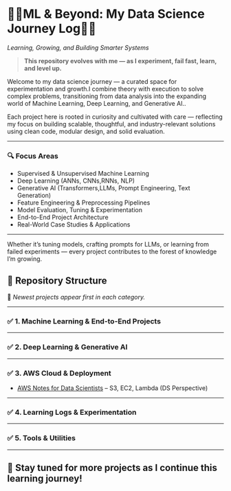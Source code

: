 # 🌱🌿ML & Beyond: My Data Science Journey Log🌲🌳  
*Learning, Growing, and Building Smarter Systems*

> **This repository evolves with me — as I experiment, fail fast, learn, and level up.**

Welcome to my data science journey — a curated space for experimentation and  growth.I combine theory with execution to solve complex problems, transitioning from data analysis into the expanding world of Machine Learning, Deep Learning, and Generative AI..

Each project here is rooted in curiosity and cultivated with care — reflecting my focus on building scalable, thoughtful, and industry-relevant solutions using clean code, modular design, and solid evaluation.

---

### 🔍 Focus Areas
-  Supervised & Unsupervised Machine Learning  
-  Deep Learning (ANNs, CNNs,RNNs, NLP)  
-  Generative AI (Transformers,LLMs, Prompt Engineering, Text Generation)  
-  Feature Engineering & Preprocessing Pipelines  
-  Model Evaluation, Tuning & Experimentation  
-  End-to-End Project Architecture  
-  Real-World Case Studies & Applications  

---

Whether it’s tuning models, crafting prompts for LLMs, or learning from failed experiments — every project contributes to the forest of knowledge I’m growing.


## 📁 Repository Structure

📌 *Newest projects appear first in each category.*

---

### ✅ 1. Machine Learning & End-to-End Projects


---

### ✅ 2. Deep Learning & Generative AI

  

---

### ✅ 3. AWS Cloud & Deployment


- [AWS Notes for Data Scientists](https://github.com/Ambily313/Road_Map-AWS-Cloud-Deployment-for-Data-Science) – S3, EC2, Lambda (DS Perspective)  

---

### ✅ 4. Learning Logs & Experimentation
  

---

### ✅ 5. Tools & Utilities



---

## 🌟 Stay tuned for more projects as I continue this learning journey!






